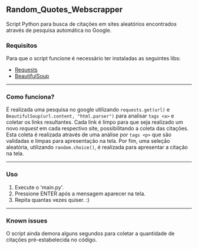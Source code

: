 ## Random_Quotes_Webscrapper
 Script Python para busca de citações em sites aleatórios encontrados através de pesquisa automática no Google.

### Requisitos
 Para que o script funcione é necessário ter instaladas as seguintes libs:
 - [Requests](https://pypi.org/project/requests/)
 - [BeautifulSoup](https://pypi.org/project/beautifulsoup4/)
 
---

### Como funciona?
 É realizada uma pesquisa no google utilizando `requests.get(url)` e `BeautifulSoup(url.content, "html.parser")` para analisar `tags <a>` e coletar os links resultantes. Cada link é limpo para que seja realizado um novo _request_ em cada respectivo site, possibilitando a coleta das citações. Esta coleta é realizada através de uma análise por `tags <p>` que são validadas e limpas para apresentação na tela. Por fim, uma seleção aleatória, utilizando `random.choice()`, é realizada para apresentar a citação na tela.
 
---

### Uso
 1. Execute o 'main.py'.
 2. Pressione ENTER após a mensagem aparecer na tela.
 3. Repita quantas vezes quiser. :)
 
---

### Known issues
 O script ainda demora alguns segundos para coletar a quantidade de citações pré-estabelecida no código.
